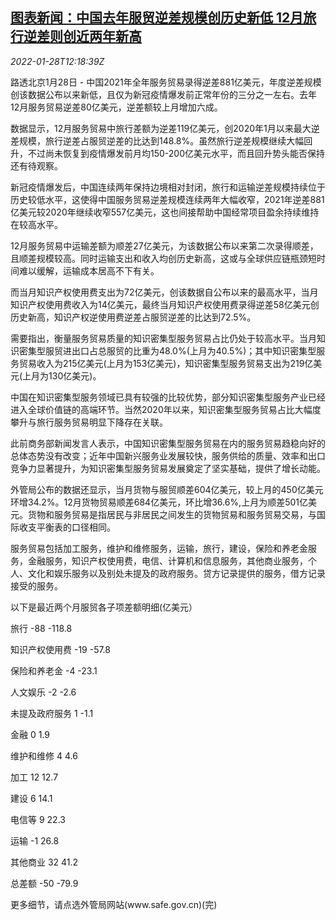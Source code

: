 <!--1643376676000-->
[图表新闻：中国去年服贸逆差规模创历史新低 12月旅行逆差则创近两年新高](https://cn.reuters.com/article/graphic-china-2021-trade-balance-0128-idCNKBS2K216D)
------

<div><i>2022-01-28T12:18:39Z</i></div><p>路透北京1月28日 - 中国2021年全年服务贸易录得逆差881亿美元，年度逆差规模创该数据公布以来新低，且仅为新冠疫情爆发前正常年份的三分之一左右。去年12月服务贸易逆差80亿美元，逆差额较上月增加六成。</p><p>数据显示，12月服务贸易中旅行差额为逆差119亿美元，创2020年1月以来最大逆差规模，旅行逆差占服贸逆差的比达到148.8%。虽然旅行逆差规模继续大幅回升，不过尚未恢复到疫情爆发前月均150-200亿美元水平，而且回升势头能否保持还有待观察。</p><p>新冠疫情爆发后，中国连续两年保持边境相对封闭，旅行和运输逆差规模持续位于历史较低水平，这使得中国服务贸易逆差规模连续两年大幅收窄，2021年逆差881亿美元较2020年继续收窄557亿美元，这也间接帮助中国经常项目盈余持续维持在较高水平。</p><p>12月服务贸易中运输差额为顺差27亿美元，为该数据公布以来第二次录得顺差，且顺差规模较高。同时运输支出和收入均创历史新高，这或与全球供应链瓶颈短时间难以缓解，运输成本居高不下有关。</p><p>而当月知识产权使用费支出为72亿美元，创该数据自公布以来的最高水平，当月知识产权使用费收入为14亿美元，最终当月知识产权使用费录得逆差58亿美元创历史新高，知识产权逆使用费逆差占服贸逆差的比达到72.5%。</p><p>需要指出，衡量服务贸易质量的知识密集型服务贸易占比仍处于较高水平。当月知识密集型服贸进出口占总服贸的比重为48.0%(上月为40.5%)；其中知识密集型服务贸易收入为215亿美元(上月为153亿美元)，知识密集型服务贸易支出为219亿美元(上月为130亿美元)。</p><p>中国在知识密集型服务领域已具有较强的比较优势，部分知识密集型服务产业已经进入全球价值链的高端环节。当然2020年以来，知识密集型服务贸易占比大幅度攀升与旅行服务贸易明显下降存在关联。</p><p>此前商务部新闻发言人表示，中国知识密集型服务贸易在内的服务贸易趋稳向好的总体态势没有改变；近年中国新兴服务业发展较快，服务供给的质量、效率和出口竞争力显著提升，为知识密集型服务贸易发展奠定了坚实基础，提供了增长动能。</p><p>外管局公布的数据还显示，当月货物与服贸顺差604亿美元，较上月的450亿美元环增34.2%。12月货物贸易顺差684亿美元，环比增36.6%,上月为顺差501亿美元。货物和服务贸易是指居民与非居民之间发生的货物贸易和服务贸易交易，与国际收支平衡表的口径相同。</p><p>服务贸易包括加工服务，维护和维修服务，运输，旅行，建设，保险和养老金服务，金融服务，知识产权使用费，电信、计算机和信息服务，其他商业服务，个人、文化和娱乐服务以及别处未提及的政府服务。贷方记录提供的服务，借方记录接受的服务。</p><p>以下是最近两个月服贸各子项差额明细(亿美元）</p><p>旅行 -88 -118.8</p><p>知识产权使用费 -19 -57.8</p><p>保险和养老金 -4 -23.1</p><p>人文娱乐 -2 -2.6</p><p>未提及政府服务 1 -1.1</p><p>金融 0 1.9</p><p>维护和维修 4 4.6</p><p>加工 12 12.7</p><p>建设 6 14.1</p><p>电信等 9 22.3</p><p>运输 -1 26.8</p><p>其他商业 32 41.2</p><p>总差额 -50 -79.9</p><p>更多细节，请点选外管局网站(www.safe.gov.cn)(完)</p>
